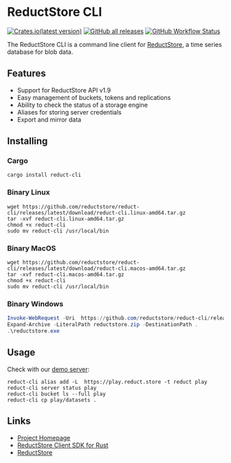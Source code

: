 # ReductStore CLI


[![Crates.io(latest version)](https://img.shields.io/crates/dv/reduct-cli)](https://crates.io/crates/reduct-cli)
[![GitHub all releases](https://img.shields.io/github/downloads/reductstore/reduct-cli/total)](https://github.com/reductstore/reduct-cli/releases/latest)
[![GitHub Workflow Status](https://img.shields.io/github/actions/workflow/status/reductstore/reduct-cli/ci.yml?branch=main)](https://github.com/reductstore/reduct-cli/actions)


The ReductStore CLI is a command line client for [ReductStore](https://www.reduct.store), a time series database for
blob data.

## Features

* Support for ReductStore API v1.9
* Easy management of buckets, tokens and replications
* Ability to check the status of a storage engine
* Aliases for storing server credentials
* Export and mirror data

## Installing

### Cargo

```shell
cargo install reduct-cli
```

### Binary Linux

```shell
wget https://github.com/reductstore/reduct-cli/releases/latest/download/reduct-cli.linux-amd64.tar.gz
tar -xvf reduct-cli.linux-amd64.tar.gz
chmod +x reduct-cli
sudo mv reduct-cli /usr/local/bin
```

### Binary MacOS

```shell
wget https://github.com/reductstore/reduct-cli/releases/latest/download/reduct-cli.macos-amd64.tar.gz
tar -xvf reduct-cli.macos-amd64.tar.gz
chmod +x reduct-cli
sudo mv reduct-cli /usr/local/bin
```


### Binary Windows

```powershell
Invoke-WebRequest -Uri  https://github.com/reductstore/reduct-cli/releases/latest/download/reduct-cli.win-amd64.zip -OutFile reductstore.zip
Expand-Archive -LiteralPath reductstore.zip -DestinationPath .
.\reductstore.exe
```

## Usage

Check with our [demo server](https://play.reduct.store):

```shell
reduct-cli alias add -L  https://play.reduct.store -t reduct play
reduct-cli server status play
reduct-cli bucket ls --full play
reduct-cli cp play/datasets .
```

## Links

* [Project Homepage](https://www.reduct.store)
* [ReductStore Client SDK for Rust](https://github.com/reductstore/reduct-rs)
* [ReductStore](https://github.com/reductstore/reductstore)
